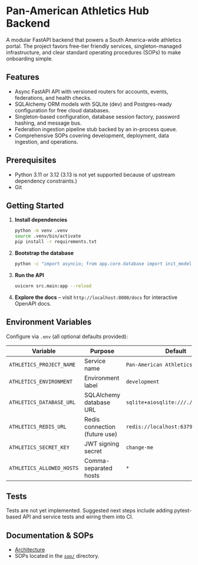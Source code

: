 # Pan-American Athletics Hub Backend

A modular FastAPI backend that powers a South America-wide athletics portal. The project favors free-tier friendly services, singleton-managed infrastructure, and clear standard operating procedures (SOPs) to make onboarding simple.

## Features
- Async FastAPI API with versioned routers for accounts, events, federations, and health checks.
- SQLAlchemy ORM models with SQLite (dev) and Postgres-ready configuration for free cloud databases.
- Singleton-based configuration, database session factory, password hashing, and message bus.
- Federation ingestion pipeline stub backed by an in-process queue.
- Comprehensive SOPs covering development, deployment, data ingestion, and operations.

## Prerequisites
- Python 3.11 or 3.12 (3.13 is not yet supported because of upstream dependency constraints.)
- Git

## Getting Started
1. **Install dependencies**
   ```bash
   python -m venv .venv
   source .venv/bin/activate
   pip install -r requirements.txt
   ```
2. **Bootstrap the database**
   ```bash
   python -c "import asyncio; from app.core.database import init_models; asyncio.run(init_models())"
   ```
3. **Run the API**
   ```bash
   uvicorn src.main:app --reload
   ```
4. **Explore the docs** – visit `http://localhost:8000/docs` for interactive OpenAPI docs.

## Environment Variables
Configure via `.env` (all optional defaults provided):

| Variable | Purpose | Default |
| --- | --- | --- |
| `ATHLETICS_PROJECT_NAME` | Service name | `Pan-American Athletics Hub` |
| `ATHLETICS_ENVIRONMENT` | Environment label | `development` |
| `ATHLETICS_DATABASE_URL` | SQLAlchemy database URL | `sqlite+aiosqlite:///./data/app.db` |
| `ATHLETICS_REDIS_URL` | Redis connection (future use) | `redis://localhost:6379/0` |
| `ATHLETICS_SECRET_KEY` | JWT signing secret | `change-me` |
| `ATHLETICS_ALLOWED_HOSTS` | Comma-separated hosts | `*` |

## Tests
Tests are not yet implemented. Suggested next steps include adding pytest-based API and service tests and wiring them into CI.

## Documentation & SOPs
- [Architecture](docs/architecture.md)
- SOPs located in the [`sop/`](sop) directory.
